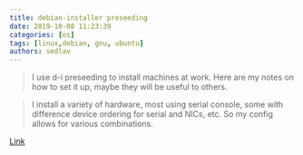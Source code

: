 ```yaml
---
title: debian-installer preseeding
date: 2019-10-08 11:23:39
categories: [os]
tags: [linux,debian, gnu, ubuntu]
authors: sedlav
---
```


> I use d-i preseeding to install machines at work. Here are my notes on how to set it up, maybe they will be useful to others.

> I install a variety of hardware, most using serial console, some with difference device ordering for serial and NICs, etc. So my config allows for various combinations.

[Link](http://lackof.org/taggart/hacking/d-i_preseed/)
